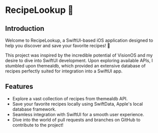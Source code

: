 # RecipeLookup 🍲

## Introduction

Welcome to RecipeLookup, a SwiftUI-based iOS application designed to help you discover and save your favorite recipes! 🌟

This project was inspired by the incredible potential of VisionOS and my desire to dive into SwiftUI development. Upon exploring available APIs, I stumbled upon themealdb, which provided an extensive database of recipes perfectly suited for integration into a SwiftUI app.

## Features

- Explore a vast collection of recipes from themealdb API.
- Save your favorite recipes locally using SwiftData, Apple's local database framework.
- Seamless integration with SwiftUI for a smooth user experience.
- Dive into the world of pull requests and branches on GitHub to contribute to the project!

 
